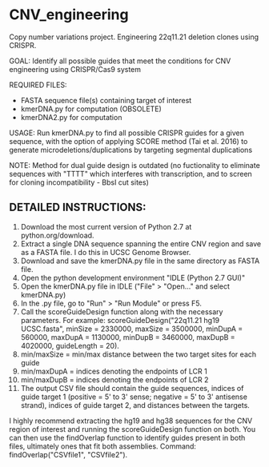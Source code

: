 # CNV_engineering
Copy number variations project. Engineering 22q11.21 deletion clones using CRISPR.

GOAL: Identify all possible guides that meet the conditions for CNV engineering using CRISPR/Cas9 system

REQUIRED FILES:
- FASTA sequence file(s) containing target of interest
- kmerDNA.py for computation (OBSOLETE)
- kmerDNA2.py for computation

USAGE: Run kmerDNA.py to find all possible CRISPR guides for a given sequence, with the option of applying SCORE method (Tai et al. 2016) to generate microdeletions/duplications by targeting segmental duplications

NOTE: Method for dual guide design is outdated (no fuctionality to eliminate sequences with "TTTT" which interferes with transcription, and to screen for cloning incompatibility - BbsI cut sites)


## DETAILED INSTRUCTIONS:
1. Download the most current version of Python 2.7 at python.org/download.
2. Extract a single DNA sequence spanning the entire CNV region and save as a FASTA file. I do this in UCSC Genome Browser.
3. Download and save the kmerDNA.py file in the same directory as FASTA file.
4. Open the python development environment "IDLE (Python 2.7 GUI)"
5. Open the kmerDNA.py file in IDLE ("File" > "Open..." and select kmerDNA.py)
6. In the .py file, go to "Run" > "Run Module" or press F5.
7. Call the scoreGuideDesign function along with the necessary parameters. For example: scoreGuideDesign("22q11.21 hg19 UCSC.fasta", minSize = 2330000, maxSize = 3500000, minDupA = 560000, maxDupA = 1130000, minDupB = 3460000, maxDupB = 4020000, guideLength = 20).
8. min/maxSize = min/max distance between the two target sites for each guide
9. min/maxDupA = indices denoting the endpoints of LCR 1
10. min/maxDupB = indices denoting the endpoints of LCR 2
11. The output CSV file should contain the guide sequences, indices of guide target 1 (positive = 5' to 3' sense; negative = 5' to 3' antisense strand), indices of guide target 2, and distances between the targets.

I highly recommend extracting the hg19 and hg38 sequences for the CNV region of interest and running the scoreGuideDesign function on both. You can then use the findOverlap function to identify guides present in both files, ultimately ones that fit both assemblies. Command: findOverlap("CSVfile1", "CSVfile2").
